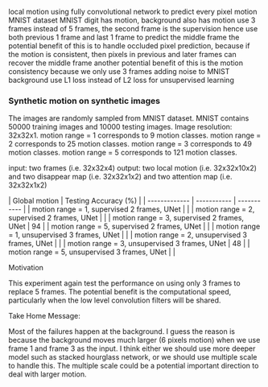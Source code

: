 local motion using fully convolutional network to predict every pixel motion
MNIST dataset
MNIST digit has motion, background also has motion
use 3 frames instead of 5 frames, the second frame is the supervision
hence use both previous 1 frame and last 1 frame to predict the middle frame
the potential benefit of this is to handle occluded pixel prediction, because if the motion is consistent, then pixels in previous and later frames can recover the middle frame 
another potential benefit of this is the motion consistency because we only use 3 frames
adding noise to MNIST background
use L1 loss instead of L2 loss for unsupervised learning

### Synthetic motion on synthetic images
The images are randomly sampled from MNIST dataset.
MNIST contains 50000 training images and 10000 testing images.
Image resolution: 32x32x1.
motion range = 1 corresponds to 9 motion classes.
motion range = 2 corresponds to 25 motion classes.
motion range = 3 corresponds to 49 motion classes.
motion range = 5 corresponds to 121 motion classes.

input: two frames (i.e. 32x32x4)
output: two local motion (i.e. 32x32x10x2) and two disappear map (i.e. 32x32x1x2) and two attention map (i.e. 32x32x1x2)

| Global motion | Testing Accuracy (%) |
| ------------- | ----------- | ----------- |
| motion range = 1, supervised 2 frames, UNet |  |
| motion range = 2, supervised 2 frames, UNet |  |
| motion range = 3, supervised 2 frames, UNet | 94 |
| motion range = 5, supervised 2 frames, UNet |  |
| motion range = 1, unsupervised 3 frames, UNet | |
| motion range = 2, unsupervised 3 frames, UNet | |
| motion range = 3, unsupervised 3 frames, UNet | 48 |
| motion range = 5, unsupervised 3 frames, UNet | |

Motivation

This experiment again test the performance on using only 3 frames to replace 5 frames.
The potential benefit is the computational speed, particularly when the low level convolution filters will be shared.

Take Home Message:

Most of the failures happen at the background.
I guess the reason is because the background moves much larger (6 pixels motion) when we use frame 1 and frame 3 as the input.
I think either we should use more deeper model such as stacked hourglass network, or we should use multiple scale to handle this.
The multiple scale could be a potential important direction to deal with larger motion.

